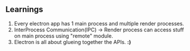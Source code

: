 ## Learnings

1) Every electron app has 1 main process and multiple render processes.
2) InterProcess Communication(IPC) -> Render process can access stuff on main process using "remote" module.
3) Electron is all about glueing together the APIs. **:)**